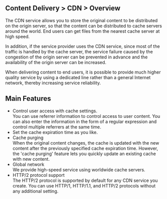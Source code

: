 ## Content Delivery > CDN > Overview

The CDN service allows you to store the original content to be distributed on the origin server, so that the content can be distributed to cache servers around the world. End users can get files from the nearest cache server at high speed.

In addition, if the service provider uses the CDN service, since most of the traffic is handled by the cache server, the service failure caused by the congestion of the origin server can be prevented in advance and the availability of the origin server can be increased.

When delivering content to end users, it is possible to provide much higher quality service by using a dedicated line rather than a general Internet network, thereby increasing service reliability.

## Main Features

- Control user access with cache settings.<br/>
  You can use referrer information to control access to user content. You can also enter the information in the form of a regular expression and control multiple referrers at the same time.
- Set the cache expiration time as you like.
- Cache purging<br/>
  When the original content changes, the cache is updated with the new content after the previously specified cache expiration time. However, the 'cache purging' feature lets you quickly update an existing cache with new content.
- Global network<br/>
We provide high-speed service using worldwide cache servers.
- HTTP/2 protocol support<br/>
  The HTTP/2 protocol is supported by default for any CDN service you create. You can use HTTP/1, HTTP/1.1, and HTTP/2 protocols without any additional setting.
